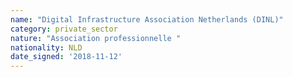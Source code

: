 ```yaml
---
name: "Digital Infrastructure Association Netherlands (DINL)"
category: private_sector
nature: "Association professionnelle "
nationality: NLD
date_signed: '2018-11-12'
---
```

    
